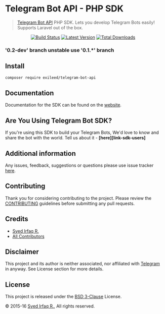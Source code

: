 Telegram Bot API - PHP SDK
==========================

> [Telegram Bot API](https://core.telegram.org/bots) PHP SDK. Lets you develop Telegram Bots easily! Supports Laravel out of the box.

<p align="center">
<a href="https://travis-ci.org/exileed/telegram-bot-api"><img src="https://img.shields.io/travis/exileed/telegram-bot-api.svg?style=flat-square" alt="Build Status"/></a>
<a href="https://github.com/exileed/telegram-bot-api/releases"><img src="https://img.shields.io/github/release/exileed/telegram-bot-api.svg?style=flat-square" alt="Latest Version"/></a>
<a href="https://packagist.org/packages/exileed/telegram-bot-api"><img src="https://img.shields.io/packagist/dt/exileed/telegram-bot-api.svg?style=flat-square" alt="Total Downloads"/></a>
</p>

### '0.2-dev' branch unstable use '0.1.*' branch 

## Install 

```bash
composer require exileed/telegram-bot-api
```

## Documentation

Documentation for the SDK can be found on the [website][link-docs].

## Are You Using Telegram Bot SDK?

If you're using this SDK to build your Telegram Bots, We'd love to know and share the bot with the world. Tell us about it - **[here][link-sdk-users]**

## Additional information

Any issues, feedback, suggestions or questions please use issue tracker [here][link-issues].

## Contributing

Thank you for considering contributing to the project. Please review the [CONTRIBUTING](https://telegram-bot-sdk.readme.io/docs/contributing) guidelines before submitting any pull requests.

## Credits

- [Syed Irfaq R.][link-author]
- [All Contributors][link-contributors]

## Disclaimer

This project and its author is neither associated, nor affiliated with [Telegram](https://telegram.org/) in anyway.
See License section for more details.

## License

This project is released under the [BSD 3-Clause][link-license] License.

© 2015-16 [Syed Irfaq R.][link-author], All rights reserved.

[link-author]: https://github.com/irazasyed
[link-repo]: https://github.com/exileed/telegram-bot-api
[link-issues]: https://github.com/exileed/telegram-bot-api/issues
[link-contributors]: https://github.com/exileed/telegram-bot-api/contributors
[link-docs]: https://telegram-bot-sdk.readme.io/docs
[link-license]: https://github.com/exileed/telegram-bot-api/blob/master/LICENSE
